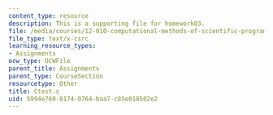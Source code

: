 ```yaml
---
content_type: resource
description: This is a supporting file for homework03.
file: /media/courses/12-010-computational-methods-of-scientific-programming-fall-2011/5994e76081740764baa7c85e018502e2_Ctest.c
file_type: text/x-csrc
learning_resource_types:
- Assignments
ocw_type: OCWFile
parent_title: Assignments
parent_type: CourseSection
resourcetype: Other
title: Ctest.c
uid: 5994e760-8174-0764-baa7-c85e018502e2
---
```

